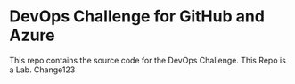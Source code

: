 # DevOps Challenge for GitHub and Azure

This repo contains the source code for the DevOps Challenge.
This Repo is a Lab.
Change123